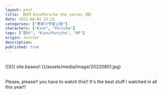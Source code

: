 ```yaml
---
layout: post
title: 【KP】KinnPorsche the series（图）
date: 2022-08-01 22:22
categories: ["黑帮少爷爱上我"]
characters: ["Kinn", "Porsche"]
tags: ["图片", "Kinn/Porsche", "KP"]
origin: twitter
description: 
published: true
---
```


<br>
![]({{ site.baseurl }}/assets/media/image/20220801.jpg)
<br><br>

Please, please!! you have to watch this!! It's the best stuff I watched in all this year!! 
